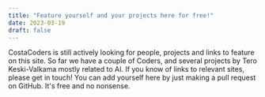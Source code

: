 ```yaml
---
title: "Feature yourself and your projects here for free!"
date: 2023-03-19
draft: false
---
```


CostaCoders is still actively looking for people, projects and links to 
feature on this site. So far we have a couple of Coders, and several 
projects by Tero Keski-Valkama mostly related to AI.
If you know of links to relevant sites, please get in touch! You can add yourself here by just making a pull request on GitHub. It's free and no nonsense.
